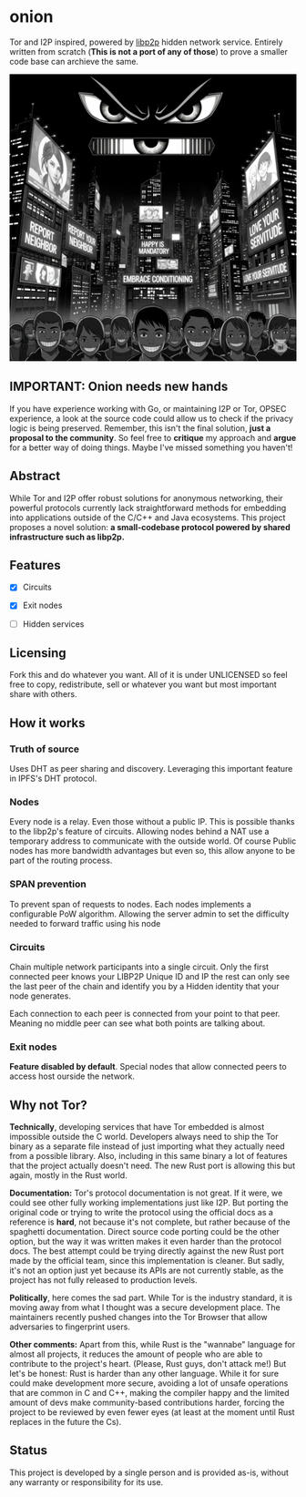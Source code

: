 # onion

Tor and I2P inspired, powered by [libp2p](https://libp2p.io/) hidden network service. Entirely written from scratch (**This is not a port of any of those**) to prove a smaller code base can archieve the same.

![logo](images/logo.webp)

## IMPORTANT: Onion needs new hands

If you have experience working with Go, or maintaining I2P or Tor, OPSEC experience, a look at the source code could allow us to check if the privacy logic is being preserved. Remember, this isn't the final solution, **just a proposal to the community**. So feel free to **critique** my approach and **argue** for a better way of doing things. Maybe I've missed something you haven't!

## Abstract

While Tor and I2P offer robust solutions for anonymous networking, their powerful protocols currently lack straightforward methods for embedding into applications outside of the C/C++ and Java ecosystems. This project proposes a novel solution: **a small-codebase protocol powered by shared infrastructure such as libp2p.**

## Features

- [x] Circuits

- [x] Exit nodes

- [ ] Hidden services

## Licensing

Fork this and do whatever you want. All of it is under UNLICENSED so feel free to copy, redistribute, sell or whatever you want but most important share with others.

## How it works

### Truth of source

Uses DHT as peer sharing and discovery. Leveraging this important feature in IPFS's DHT protocol.

### Nodes

Every node is a relay. Even those without a public IP. This is possible thanks to the libp2p's feature of circuits. Allowing nodes behind a NAT use a temporary address to communicate with the outside world. Of course Public nodes has more bandwidth advantages but even so, this allow anyone to be part of the routing process.

### SPAN prevention

To prevent span of requests to nodes. Each nodes implements a configurable PoW algorithm. Allowing the server admin to set the difficulty needed to forward traffic using his node

### Circuits

Chain multiple network participants into a single circuit. Only the first connected peer knows your LIBP2P Unique ID and IP the rest can only see the last peer of the chain and identify you by a Hidden identity that your node generates.

Each connection to each peer is connected from your point to that peer. Meaning no middle peer can see what both points are talking about.

### Exit nodes

**Feature disabled by default**. Special nodes that allow connected peers to access host ourside the network.

## Why not Tor?

**Technically**, developing services that have Tor embedded is almost impossible outside the C world. Developers always need to ship the Tor binary as a separate file instead of just importing what they actually need from a possible library. Also, including in this same binary a lot of features that the project actually doesn't need. The new Rust port is allowing this but again, mostly in the Rust world.

**Documentation:** Tor's protocol documentation is not great. If it were, we could see other fully working implementations just like I2P. But porting the original code or trying to write the protocol using the official docs as a reference is **hard**, not because it's not complete, but rather because of the spaghetti documentation. Direct source code porting could be the other option, but the way it was written makes it even harder than the protocol docs. The best attempt could be trying directly against the new Rust port made by the official team, since this implementation is cleaner. But sadly, it's not an option just yet because its APIs are not currently stable, as the project has not fully released to production levels.

**Politically**, here comes the sad part. While Tor is the industry standard, it is moving away from what I thought was a secure development place. The maintainers recently pushed changes into the Tor Browser that allow adversaries to fingerprint users.

**Other comments:** Apart from this, while Rust is the "wannabe" language for almost all projects, it reduces the amount of people who are able to contribute to the project's heart. (Please, Rust guys, don't attack me!) But let's be honest: Rust is harder than any other language. While it for sure could make development more secure, avoiding a lot of unsafe operations that are common in C and C++, making the compiler happy and the limited amount of devs make community-based contributions harder, forcing the project to be reviewed by even fewer eyes (at least at the moment until Rust replaces in the future the Cs).

## Status

This project is developed by a single person and is provided as-is, without any warranty or responsibility for its use.
